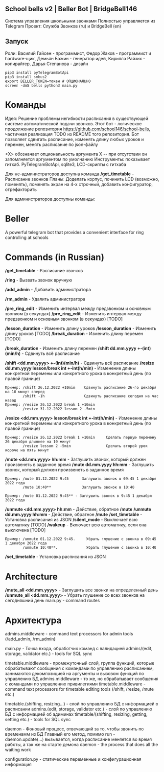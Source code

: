 ## School bells v2 | Beller Bot | BridgeBell146

Система управления школьными звонками
Полностью управляется из Telegram
Проект: Служба Звонков (ru) и BridgeBell (en)

## Запуск
Роли: Василий Гайсен - программист, Федор Жаков - программист и hardware-щик, Демьян Бажин - генератор идей, Кирилла Райзих - копирайтер, Дарья Степанова - дизайн

```git clone https://github.com/school146/school-bells-v2/
pip3 install pyTelegramBotApi
pip3 install smbus2
export BELLER_TOKEN=токен # ОПЦИОНАЛЬНО
screen -dmS bells python3 main.py
```
# Команды
Идея: Решение проблемы негибкости расписания в существующей системе автоматической подачи звонков. Этот бот - логическое продолжение репозитория https://github.com/school146/school-bells, частичная реализация TODO из README того репозитория. Бот позволяет сдвигать расписание, изменять длину любых уроков и перемен, менять расписание по json-файлу

<Х> обозначает опциональность аргумента Х -- при отсутствии он запомлняется аргументом по умолчанию
Инструменты: показывает гитхаб. PyTelegramBotApi, sqlite3, LCD-скрипты с гитхаба

Для не-администраторов доступна команда
**/get_timetable** - Расписание звонков 
Планы: Доделать корпус, починить LCD (возможно, поменять), поменять экран на 4-х строчный, добавить конфигуратор, отрефакторить

Для администраторов доступны команды:
# Beller
A powerful telegram bot that provides a convenient interface for ring controlling at schools

# Commands (in Russian)

**/get_timetable** - Расписание звонков 

**/ring** - Вызвать звонок вручную

**/add_admin** - Добавить администратора

**/rm_admin** - Удалить администратора

**/pre_ring_edit** - Изменить интервал между предзвонком и основным звонком (в секундах)
**/pre_ring_edit** - Изменить интервал между предзвонком и основным звонком (в секундах) [TODO]

**/lesson_duration** - Изменить длину уроков
**/lesson_duration** - Изменить длину уроков [TODO]
**/break_duration** - Изменить длину перемен [TODO]

**/break_duration** - Изменить длину перемен
**/shift dd.mm.yyyy +-(int)(min/h)** - Сдвинуть всё расписание

**/shift <dd.mm.yyyy> +-(int)(min/h)** - Сдвинуть всё расписание
**/resize dd.mm.yyyy lesson/break int +-int(h/min)** - Изменение длины конкретной перемены или конкретного урока в конкретный день (по правой границе)

    Пример: /shift 26.12.2022 +10min    Сдвинуть расписание 26-го декабря на 10 минут вперед 
            /shift -1h                  Сдвинуть расписание сегодня на час назад
    Пример: /resize 26.12.2022 break 1 +10min
            /resize 31.12.2022 lesson 2 -5min

**/resize <dd.mm.yyyy> lesson/break int +-int(h/min)** - Изменение длины конкретной перемены или конкретного урока в конкретный день (по правой границе)

    Пример: /resize 26.12.2022 break 1 +10min     Сделать первую перемену 26 декабря длиннее на 10 минут   
            /resize lesson 2 -5min                Сделать второй урок короче на пять минут

**/mute <dd.mm.yyyy> hh:mm** - Заглушить звонок, который должен произвенеть в заданное время
**/mute dd.mm.yyyy hh:mm** - Заглушить звонок, который должен произвенеть в заданное время

    Пример: /mute 01.12.2022 9:45      Заглушить звонок в 09:45 1 декабря 2022 года
            /mute 10:40**              Заглушить звонок в 10:40   

    Пример: /mute 01.12.2022 9:45** - Заглушить звонок в 9:45 1 декабря 2022 года

**/unmute <dd.mm.yyyy> hh:mm** - Действие, обратное **/mute**
**/unmute dd.mm.yyyy hh:mm** - Действие, обратное **/mute**
**/set_timetable** - Установка расписания из JSON
**/silent_mode** - Выключает всю автоматику [TODO]
**/wakeup** - Включает всю автоматику, если она выключена [TODO]

    Пример: /unmute 01.12.2022 9:45.     Убрать глушение с звонка в 09:45 1 декабря 2022 года
            /unmute 10:40**.             Убрать глушение с звонка в 10:40   

**/set_timetable** - Установка расписания из JSON
# Architecture

**/mute_all <dd.mm.yyyy>** - Заглушить все звонки на определенный день
**/unmute_all <dd.mm.yyyy>** - Убрать глушение со всех звонков на сегодняшний день
main.py - command routes 

# Архитектура
 admins.middleware - command text processors for admin tools (/add_admin, /rm_admin)

main.py - Точка входа, обработчик команд с валидацией
   admins/(edit, storage, validator etc.) - tools for SQL sync

timetable.middleware - промежуточный слой, группа функций, которые обрабатывают сообщения с командами по управлению расписанием, занимаются декомпозицией на аргументы и вызовом функций по управлению БД
admins.middleware - то же, но обрабатывает сообщения с командами по управлению привилегиями
 timetable.middleware - command text processors for timetable editing tools (/shift, /resize, /mute etc.)

timetable.(shifting, resizing...) - слой по управлению БД с информацией о расписании
admins.(edit, storage, validator etc.) - слой по управлению БД с информацией об адиминах
   timetable/(shifting, resizing, getting, setting etc.) - tools for SQL sync

daemon - Фоновый процесс, отвечающий за то, чтобы звонить по временамм из БД
Главный его метод, помимо run -   
daemon.update(...) вызывается, когда расписание меняется во время работы, а так же на старте демона
 daemon - the process that does all the waiting work


configuration.py - статические переменные и конфигурационная информация
